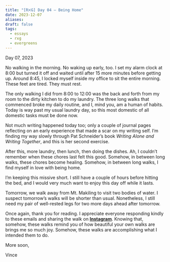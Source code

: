 ```yaml
---
title: "[R྾G] Day 04 — Being Home"
date: 2023-12-07
aliases: 
draft: false
tags:
  - essays
  - rxg
  - evergreens
---
```

Day 07, 2023

No walking in the morning. No waking up early, too. I set my alarm clock at 8:00 but turned it off and waited until after 15 more minutes before getting up. Around 8:45, I locked myself inside my office to sit the entire morning. These feet are tired. They must rest.

The only walking I did from 8:00 to 12:00 was the back and forth from my room to the dirty kitchen to do my laundry. The three long walks that commenced broke my daily routine, and I, mind you, am a human of habits. Today is way past my usual laundry day, so this most domestic of all domestic tasks must be done now.

Not much writing happened today too; only a couple of journal pages reflecting on an early experience that made a scar on my writing self. I’m finding my way slowly through Pat Schneider’s book _Writing Alone and Writing Together_, and this is her second exercise.

After this, more laundry, then lunch, then doing the dishes. Ah, I couldn’t remember when these chores last felt this good. Somehow, in between long walks, these chores become healing. Somehow, in between long walks, I find myself in love with being home.

I’m keeping this missive short. I still have a couple of hours before hitting the bed, and I would very much want to enjoy this day off while it lasts.

Tomorrow, we walk away from Mt. Makiling to visit two bodies of water. I suspect tomorrow’s walks will be shorter than usual. Nonetheless, I still need my pair of well-rested legs for two more days ahead after tomorrow.

Once again, thank you for reading. I appreciate everyone responding kindly to these emails and sharing the walk on **[Instagram](https://www.instagram.com/vinceimbat/)**. Knowing that, somehow, these walks remind you of how beautiful your own walks are brings me so much joy. Somehow, these walks are accomplishing what I intended them to do.

More soon,

Vince
